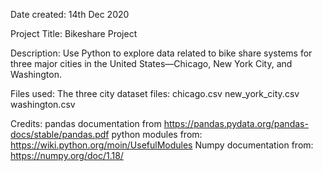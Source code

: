 Date created: 14th Dec 2020

Project Title: Bikeshare Project

Description: Use Python to explore data related to bike share systems for three major cities in the United States—Chicago, New York City, and Washington.

Files used: The three city dataset files: chicago.csv new_york_city.csv washington.csv

Credits: pandas documentation from https://pandas.pydata.org/pandas-docs/stable/pandas.pdf python modules from: https://wiki.python.org/moin/UsefulModules Numpy documentation from: https://numpy.org/doc/1.18/
